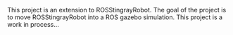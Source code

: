 This project is an extension to ROSStingrayRobot. The goal of the project is to
move ROSStingrayRobot into a ROS gazebo simulation. This project is a work in
process...
